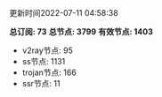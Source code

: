 更新时间2022-07-11 04:58:38

**总订阅: 73**
**总节点: 3799**
**有效节点: 1403**
- v2ray节点: 95
- ss节点: 1131
- trojan节点: 166
- ssr节点: 11
